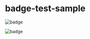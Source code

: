 # badge-test-sample


![badge](https://badges.rhems-japan.com/api-get-badge.svg?user_id=SuXRjLryiXUnKMsqxKYMqFfpS6t2&organization=0neriver&repo=badge-test-sample&app=test&branch=master&cised=true&update=20211201-010736)

![badge](https://badges.rhems-japan.com/api-get-badge.svg?user_id=SuXRjLryiXUnKMsqxKYMqFfpS6t2&timedelta=9&organization=0neriver&repo=badge-test-sample&app=test&branch=master&cised=true&update=20211201-010736)

